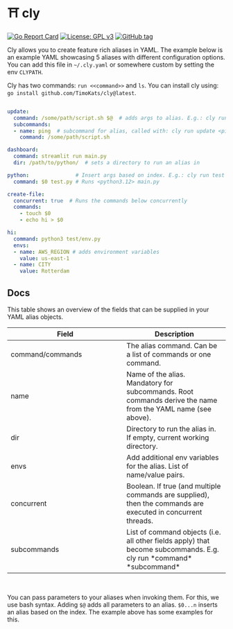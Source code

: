 # ⛩️ cly

[![Go Report Card](https://goreportcard.com/badge/github.com/TimoKats/cly)](https://goreportcard.com/report/github.com/TimoKats/cly)
[![License: GPL v3](https://img.shields.io/badge/License-GPLv3-blue.svg)](https://www.gnu.org/licenses/gpl-3.0)
[![GitHub tag](https://img.shields.io/github/tag/TimoKats/cly?include_prereleases=&sort=semver&color=blue)](https://github.com/TimoKats/cly/releases/)

Cly allows you to create feature rich aliases in YAML. The example below is an example YAML showcasing 5 aliases with different configuration options. You can add this file in `~/.cly.yaml` or somewhere custom by setting the env `CLYPATH`.  

Cly has two commands: `run <<command>>` and `ls`.  You can install cly using: `go install github.com/TimoKats/cly@latest`.

```yaml

update:
  command: /some/path/script.sh $@  # adds args to alias. E.g.: cly run update <x> <y>
  subcommands:
  - name: ping  # subcommand for alias, called with: cly run update <ping>
    command: /some/path/script.sh

dashboard:
  command: streamlit run main.py
  dir: /path/to/python/  # sets a directory to run an alias in

python:               # Insert args based on index. E.g.: cly run test <python3.12>
  command: $0 test.py # Runs <python3.12> main.py

create-file:
  concurrent: true  # Runs the commands below concurrently
  commands:
    - touch $0
    - echo hi > $0

hi:
  command: python3 test/env.py
  envs:
  - name: AWS_REGION # adds environment variables
    value: us-east-1
  - name: CITY
    value: Rotterdam
```
  
## Docs
This table shows an overview of the fields that can be supplied in your YAML alias objects.

<table>
  <thead>
    <tr>
      <th width="500px">Field</th>
      <th width="500px">Description</th>
    </tr>
  </thead>
  <tbody>
    <tr width="600px">
      <td>command/commands</td>
      <td>The alias command. Can be a list of commands or one command.</td>
    </tr>
    <tr width="600px">
      <td>name</td>
      <td>Name of the alias. Mandatory for subcommands. Root commands derive the name from the YAML name (see above).</td>
    </tr>
    <tr width="600px">
      <td>dir</td>
      <td>Directory to run the alias in. If empty, current working directory.</td>
    </tr>
    <tr width="600px">
      <td>envs</td>
      <td>Add additional env variables for the alias. List of name/value pairs.</td>
    </tr>
    <tr width="600px">
      <td>concurrent</td>
      <td>Boolean. If true (and multiple commands are supplied), then the commands are executed in concurrent threads.</td>
    </tr>
    <tr width="600px">
      <td>subcommands</td>
      <td>List of command objects (i.e. all other fields apply) that become subcommands. E.g. cly run *command* *subcommand*</td>
    </tr>
  </tbody>
</table>

&nbsp;

You can pass parameters to your aliases when invoking them. For this, we use bash syntax. Adding `$@` adds all parameters to an alias. `$0...n` inserts an alias based on the index. The example above has some examples for this.


